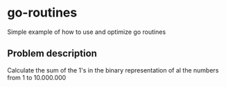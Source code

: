 # go-routines
Simple example of how to use and optimize go routines

## Problem description

Calculate the sum of the 1's in the binary representation of al the numbers from 1 to 10.000.000
